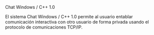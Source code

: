 Chat Windows / C++ 1.0


El sistema Chat Windows / C++ 1.0 permite al usuario entablar comunicación interactiva con otro usuario de forma privada usando el protocolo de comunicaciones TCP/IP.

